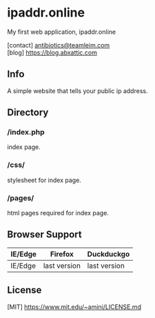 # ipaddr.online

My first web application, ipaddr.online

[contact] antibiotics@teamleim.com <br>
[blog] https://blog.abxattic.com

## Info
A simple website that tells your public ip address.

## Directory
### /index.php
index page.

### /css/
stylesheet for index page.

### /pages/
html pages required for index page.

## Browser Support

| IE/Edge | Firefox | Duckduckgo |
| --------- | --------- | --------- |
| IE/Edge| last version| last version|


## License
[MIT] https://www.mit.edu/~amini/LICENSE.md
